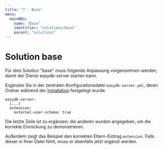 ```yaml
---
title: "7 - Base"
menu:
  mainWEG:
    name: "Base"
    identifier: "solutions/base"
    parent: "solutions"
---
```

# Solution base

Für dies Solution "base" muss folgende Anpassung vorgenommen werden, damit der Dienst easydb-server starten kann.

Ergänzen Sie in der zentralen Konfigurationsdatei `easydb-server.yml`, deren Ordner während der [Installation](/en/sysadmin/installation) festgelegt wurde:

~~~~~
easydb-server:
  [...]
  extension:
    external-user-schema: true

~~~~~

Die letzte Zeile ist zu ergänzen; die anderen wurden angegeben, um die korrekte Einrückung zu demonstrieren.

Außerdem zeigt das Beispiel den korrekten Eltern-Eintrag `extension`. Falls dieser in Ihrer Datei fehlt, muss er ebenfalls jetzt ergänzt werden.
